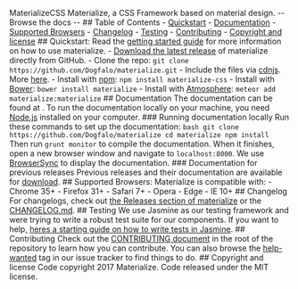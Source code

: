 MaterializeCSS Materialize, a CSS Framework based on material design. -- Browse the docs -- ## Table of Contents - [Quickstart](#quickstart) - [Documentation](#documentation) - [Supported Browsers](#supported-browsers) - [Changelog](#changelog) - [Testing](#testing) - [Contributing](#contributing) - [Copyright and license](#copyright-and-license) ## Quickstart: Read the [getting started guide](http://materializecss.com/getting-started.html) for more information on how to use materialize. - [Download the latest release](https://github.com/Dogfalo/materialize/releases/latest) of materialize directly from GitHub. - Clone the repo: `git clone https://github.com/Dogfalo/materialize.git` - Include the files via [cdnjs](https://cdnjs.com/libraries/materialize). More [here](http://materializecss.com/getting-started.html). - Install with [npm](https://www.npmjs.com): `npm install materialize-css` - Install with [Bower](https://bower.io): `bower install materialize` - Install with [Atmosphere](https://atmospherejs.com): `meteor add materialize:materialize` ## Documentation The documentation can be found at . To run the documentation locally on your machine, you need [Node.js](https://nodejs.org/en/) installed on your computer. ### Running documentation locally Run these commands to set up the documentation: ```bash git clone https://github.com/Dogfalo/materialize cd materialize npm install ``` Then run `grunt monitor` to compile the documentation. When it finishes, open a new browser window and navigate to `localhost:8000`. We use [BrowserSync](https://www.browsersync.io/) to display the documentation. ### Documentation for previous releases Previous releases and their documentation are available for [download](https://github.com/Dogfalo/materialize/releases). ## Supported Browsers: Materialize is compatible with: - Chrome 35+ - Firefox 31+ - Safari 7+ - Opera - Edge - IE 10+ ## Changelog For changelogs, check out [the Releases section of materialize](https://github.com/Dogfalo/materialize/releases) or the [CHANGELOG.md](CHANGELOG.md). ## Testing We use Jasmine as our testing framework and were trying to write a robust test suite for our components. If you want to help, [heres a starting guide on how to write tests in Jasmine](CONTRIBUTING.md#jasmine-testing-guide). ## Contributing Check out the [CONTRIBUTING document](CONTRIBUTING.md) in the root of the repository to learn how you can contribute. You can also browse the [help-wanted](https://github.com/Dogfalo/materialize/labels/help-wanted) tag in our issue tracker to find things to do. ## Copyright and license Code copyright 2017 Materialize. Code released under the MIT license.